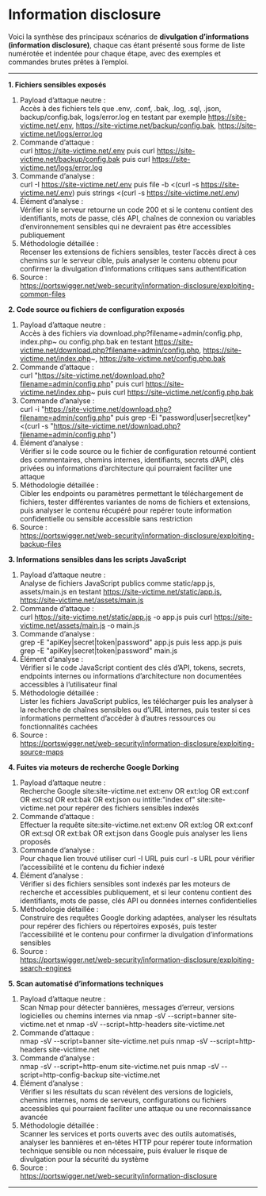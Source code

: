 # Information disclosure

Voici la synthèse des principaux scénarios de **divulgation d’informations (information disclosure)**, chaque cas étant présenté sous forme de liste numérotée et indentée pour chaque étape, avec des exemples et commandes brutes prêtes à l’emploi.

---

**1. Fichiers sensibles exposés**  
  1. Payload d’attaque neutre :  
      Accès à des fichiers tels que .env, .conf, .bak, .log, .sql, .json, backup/config.bak, logs/error.log en testant par exemple https://site-victime.net/.env, https://site-victime.net/backup/config.bak, https://site-victime.net/logs/error.log  
  2. Commande d’attaque :  
      curl https://site-victime.net/.env puis curl https://site-victime.net/backup/config.bak puis curl https://site-victime.net/logs/error.log  
  3. Commande d’analyse :  
      curl -I https://site-victime.net/.env puis file -b <(curl -s https://site-victime.net/.env) puis strings <(curl -s https://site-victime.net/.env)  
  4. Élément d’analyse :  
      Vérifier si le serveur retourne un code 200 et si le contenu contient des identifiants, mots de passe, clés API, chaînes de connexion ou variables d’environnement sensibles qui ne devraient pas être accessibles publiquement  
  5. Méthodologie détaillée :  
      Recenser les extensions de fichiers sensibles, tester l’accès direct à ces chemins sur le serveur cible, puis analyser le contenu obtenu pour confirmer la divulgation d’informations critiques sans authentification  
  6. Source :  
      https://portswigger.net/web-security/information-disclosure/exploiting-common-files

**2. Code source ou fichiers de configuration exposés**  
  1. Payload d’attaque neutre :  
      Accès à des fichiers via download.php?filename=admin/config.php, index.php~ ou config.php.bak en testant https://site-victime.net/download.php?filename=admin/config.php, https://site-victime.net/index.php~, https://site-victime.net/config.php.bak  
  2. Commande d’attaque :  
      curl "https://site-victime.net/download.php?filename=admin/config.php" puis curl https://site-victime.net/index.php~ puis curl https://site-victime.net/config.php.bak  
  3. Commande d’analyse :  
      curl -i "https://site-victime.net/download.php?filename=admin/config.php" puis grep -Ei "password|user|secret|key" <(curl -s "https://site-victime.net/download.php?filename=admin/config.php")  
  4. Élément d’analyse :  
      Vérifier si le code source ou le fichier de configuration retourné contient des commentaires, chemins internes, identifiants, secrets d’API, clés privées ou informations d’architecture qui pourraient faciliter une attaque  
  5. Méthodologie détaillée :  
      Cibler les endpoints ou paramètres permettant le téléchargement de fichiers, tester différentes variantes de noms de fichiers et extensions, puis analyser le contenu récupéré pour repérer toute information confidentielle ou sensible accessible sans restriction  
  6. Source :  
      https://portswigger.net/web-security/information-disclosure/exploiting-backup-files

**3. Informations sensibles dans les scripts JavaScript**  
  1. Payload d’attaque neutre :  
      Analyse de fichiers JavaScript publics comme static/app.js, assets/main.js en testant https://site-victime.net/static/app.js, https://site-victime.net/assets/main.js  
  2. Commande d’attaque :  
      curl https://site-victime.net/static/app.js -o app.js puis curl https://site-victime.net/assets/main.js -o main.js  
  3. Commande d’analyse :  
      grep -E "apiKey|secret|token|password" app.js puis less app.js puis grep -E "apiKey|secret|token|password" main.js  
  4. Élément d’analyse :  
      Vérifier si le code JavaScript contient des clés d’API, tokens, secrets, endpoints internes ou informations d’architecture non documentées accessibles à l’utilisateur final  
  5. Méthodologie détaillée :  
      Lister les fichiers JavaScript publics, les télécharger puis les analyser à la recherche de chaînes sensibles ou d’URL internes, puis tester si ces informations permettent d’accéder à d’autres ressources ou fonctionnalités cachées  
  6. Source :  
      https://portswigger.net/web-security/information-disclosure/exploiting-source-maps

**4. Fuites via moteurs de recherche Google Dorking**  
  1. Payload d’attaque neutre :  
      Recherche Google site:site-victime.net ext:env OR ext:log OR ext:conf OR ext:sql OR ext:bak OR ext:json ou intitle:"index of" site:site-victime.net pour repérer des fichiers sensibles indexés  
  2. Commande d’attaque :  
      Effectuer la requête site:site-victime.net ext:env OR ext:log OR ext:conf OR ext:sql OR ext:bak OR ext:json dans Google puis analyser les liens proposés  
  3. Commande d’analyse :  
      Pour chaque lien trouvé utiliser curl -I URL puis curl -s URL pour vérifier l’accessibilité et le contenu du fichier indexé  
  4. Élément d’analyse :  
      Vérifier si des fichiers sensibles sont indexés par les moteurs de recherche et accessibles publiquement, et si leur contenu contient des identifiants, mots de passe, clés API ou données internes confidentielles  
  5. Méthodologie détaillée :  
      Construire des requêtes Google dorking adaptées, analyser les résultats pour repérer des fichiers ou répertoires exposés, puis tester l’accessibilité et le contenu pour confirmer la divulgation d’informations sensibles  
  6. Source :  
      https://portswigger.net/web-security/information-disclosure/exploiting-search-engines

**5. Scan automatisé d’informations techniques**  
  1. Payload d’attaque neutre :  
      Scan Nmap pour détecter bannières, messages d’erreur, versions logicielles ou chemins internes via nmap -sV --script=banner site-victime.net et nmap -sV --script=http-headers site-victime.net  
  2. Commande d’attaque :  
      nmap -sV --script=banner site-victime.net puis nmap -sV --script=http-headers site-victime.net  
  3. Commande d’analyse :  
      nmap -sV --script=http-enum site-victime.net puis nmap -sV --script=http-config-backup site-victime.net  
  4. Élément d’analyse :  
      Vérifier si les résultats du scan révèlent des versions de logiciels, chemins internes, noms de serveurs, configurations ou fichiers accessibles qui pourraient faciliter une attaque ou une reconnaissance avancée  
  5. Méthodologie détaillée :  
      Scanner les services et ports ouverts avec des outils automatisés, analyser les bannières et en-têtes HTTP pour repérer toute information technique sensible ou non nécessaire, puis évaluer le risque de divulgation pour la sécurité du système  
  6. Source :  
      https://portswigger.net/web-security/information-disclosure

---

